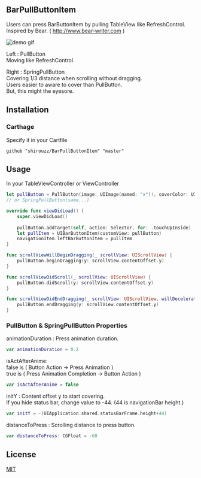 ## BarPullButtonItem
Users can press BarButtonItem by pulling TableView like RefreshControl.   
Inspired by Bear. ( http://www.bear-writer.com ) 

![demo gif](https://github.com/shirouzz/DemoImages/blob/master/BarPullButtonItemDemo.gif)

Left : PullButton  
Moving like RefreshControl.   

Right : SpringPullButton  
Covering 1/3 distance when scrolling without dragging.  
Users easier to aware to cover than PullButton.  
But, this might the eyesore.   

## Installation
### Carthage
Specify it in your Cartfile
```
github "shirouzz/BarPullButtonItem" "master"
```

## Usage
In your TableViewController or ViewController
```swift
let pullButton = PullButton(image: UIImage(named: "x")!, coverColor: UIColor.x, coverImageColor: UIColor.x)
// or SpringPullButton(same...)

override func viewDidLoad() {
    super.viewDidLoad()
    
    pullButton.addTarget(self, action: Selector, for: .touchUpInside)
    let pullItem = UIBarButtonItem(customView: pullButton)
    navigationItem.leftBarButtonItem = pullItem
}

func scrollViewWillBeginDragging(_ scrollView: UIScrollView) {
    pullButton.beginDragging(y: scrollView.contentOffset.y)
}

func scrollViewDidScroll(_ scrollView: UIScrollView) {
    pullButton.didScroll(y: scrollView.contentOffset.y)
}

func scrollViewDidEndDragging(_ scrollView: UIScrollView, willDecelerate decelerate: Bool) {
    pullButton.endDragging(y: scrollView.contentOffset.y)
}
```

### PullButton & SpringPullButton Properties
animationDuration : Press animation duration. 
```swift
var animationDuration = 0.2
```
isActAfterAnime:  
false is ( Button Action -> Press Animation )  
true is ( Press Animation Completion -> Button Action )
```swift
var isActAfterAnime = false
```

initY : Content offset y to start covering.  
If you hide status bar, change value to -44.  (44 is navigationBar height.)
```swift
var initY = -(UIApplication.shared.statusBarFrame.height+44)
```

distanceToPress : Scrolling distance to press button.
```swift
var distanceToPress: CGFloat = -60
```


## License
[MIT](LICENSE)

